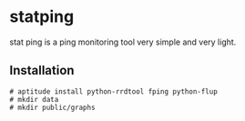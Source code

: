 statping
========
stat ping is a ping monitoring tool very simple and very light.

## Installation
```
# aptitude install python-rrdtool fping python-flup
# mkdir data
# mkdir public/graphs
```
